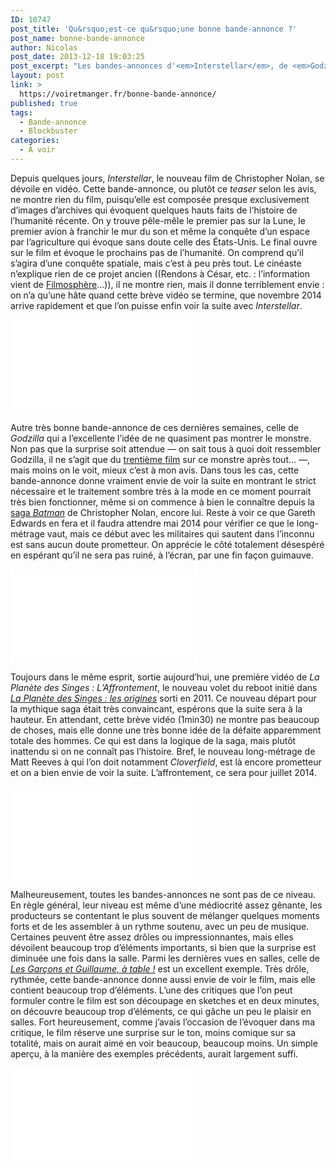 ```yaml
---
ID: 10747
post_title: 'Qu&rsquo;est-ce qu&rsquo;une bonne bande-annonce ?'
post_name: bonne-bande-annonce
author: Nicolas
post_date: 2013-12-18 19:03:25
post_excerpt: "Les bandes-annonces d'<em>Interstellar</em>, de <em>Godzilla</em> et de <em>La Planète des Singes : L’Affrontement</em> sont très bonnes. Mais c'est loin d'être le cas de toutes…"
layout: post
link: >
  https://voiretmanger.fr/bonne-bande-annonce/
published: true
tags:
  - Bande-annonce
  - Blockbuster
categories:
  - À voir
---
```

Depuis quelques jours, <em>Interstellar</em>, le nouveau film de Christopher Nolan, se dévoile en vidéo. Cette bande-annonce, ou plutôt ce <em>teaser</em> selon les avis, ne montre rien du film, puisqu’elle est composée presque exclusivement d’images d’archives qui évoquent quelques hauts faits de l’histoire de l’humanité récente. On y trouve pêle-mêle le premier pas sur la Lune, le premier avion à franchir le mur du son et même la conquête d’un espace par l’agriculture qui évoque sans doute celle des États-Unis. Le final ouvre sur le film et évoque le prochains pas de l’humanité. On comprend qu’il s’agira d’une conquête spatiale, mais c’est à peu près tout. Le cinéaste n’explique rien de ce projet ancien ((Rendons à César, etc. : l’information vient de <a href="http://www.filmosphere.com/2013/12/interstellar-le-nouveau-mystere-de-christopher-nolan/">Filmosphère</a>…)), il ne montre rien, mais il donne terriblement envie : on n’a qu’une hâte quand cette brève vidéo se termine, que novembre 2014 arrive rapidement et que l’on puisse enfin voir la suite avec <em>Interstellar</em>.

<div class="video-container"><iframe class="aligncenter" src="//www.youtube.com/embed/jWyRrUhLEaw" frameborder="0" allowfullscreen></iframe></div>

Autre très bonne bande-annonce de ces dernières semaines, celle de <em>Godzilla</em> qui a l’excellente l’idée de ne quasiment pas montrer le monstre. Non pas que la surprise soit attendue — on sait tous à quoi doit ressembler Godzilla, il ne s’agit que du <a href="http://fr.wikipedia.org/wiki/Godzilla">trentième film</a> sur ce monstre après tout… —, mais moins on le voit, mieux c’est à mon avis. Dans tous les cas, cette bande-annonce donne vraiment envie de voir la suite en montrant le strict nécessaire et le traitement sombre très à la mode en ce moment pourrait très bien fonctionner, même si on commence à bien le connaître depuis la <a href="https://voiretmanger.fr/saga/batman-christopher-nolan/">saga <em>Batman</em></a> de Christopher Nolan, encore lui. Reste à voir ce que Gareth Edwards en fera et il faudra attendre mai 2014 pour vérifier ce que le long-métrage vaut, mais ce début avec les militaires qui sautent dans l’inconnu est sans aucun doute prometteur. On apprécie le côté totalement désespéré en espérant qu’il ne sera pas ruiné, à l’écran, par une fin façon guimauve.

<div class="video-container"><iframe class="aligncenter" src="//www.youtube.com/embed/kOG3LNZNO48" frameborder="0" allowfullscreen></iframe></div>

Toujours dans le même esprit, sortie aujourd’hui, une première vidéo de <em>La Planète des Singes : L’Affrontement</em>, le nouveau volet du reboot initié dans <a href="https://voiretmanger.fr/planete-singes-origines-wyatt/" title="La Planète des Singes : les origines, Rupert Wyatt"><em>La Planète des Singes : les origines</em></a> sorti en 2011. Ce nouveau départ pour la mythique saga était très convaincant, espérons que la suite sera à la hauteur. En attendant, cette brève vidéo (1min30) ne montre pas beaucoup de choses, mais elle donne une très bonne idée de la défaite apparemment totale des hommes. Ce qui est dans la logique de la saga, mais plutôt inattendu si on ne connaît pas l’histoire. Bref, le nouveau long-métrage de Matt Reeves à qui l’on doit notamment <em>Cloverfield</em>, est là encore prometteur et on a bien envie de voir la suite. L’affrontement, ce sera pour juillet 2014. 

<div class="video-container"><iframe class="aligncenter" src="//www.youtube.com/embed/gxoguU2WdLg" frameborder="0" allowfullscreen></iframe></div>

Malheureusement, toutes les bandes-annonces ne sont pas de ce niveau. En règle général, leur niveau est même d’une médiocrité assez gênante, les producteurs se contentant le plus souvent de mélanger quelques moments forts et de les assembler à un rythme soutenu, avec un peu de musique. Certaines peuvent être assez drôles ou impressionnantes, mais elles dévoilent beaucoup trop d’éléments importants, si bien que la surprise est diminuée une fois dans la salle. Parmi les dernières vues en salles, celle de <a href="https://voiretmanger.fr/garcons-guillaume-table-gallienne/" title="Les Garçons et Guillaume, à table !, Guillaume Gallienne"><em>Les Garçons et Guillaume, à table !</em></a> est un excellent exemple. Très drôle, rythmée, cette bande-annonce donne aussi envie de voir le film, mais elle contient beaucoup trop d’éléments. L’une des critiques que l’on peut formuler contre le film est son découpage en sketches et en deux minutes, on découvre beaucoup trop d’éléments, ce qui gâche un peu le plaisir en salles. Fort heureusement, comme j’avais l’occasion de l’évoquer dans ma critique, le film réserve une surprise sur le ton, moins comique sur sa totalité, mais on aurait aimé en voir beaucoup, beaucoup moins. Un simple aperçu, à la manière des exemples précédents, aurait largement suffi. 

<div class="video-container"><iframe class="aligncenter" src="//www.youtube.com/embed/t6ED2tWZJGc" frameborder="0" allowfullscreen></iframe></div>